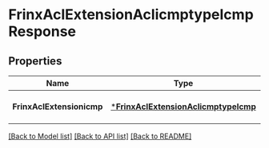 # FrinxAclExtensionAclicmptypeIcmpResponse

## Properties
Name | Type | Description | Notes
------------ | ------------- | ------------- | -------------
**FrinxAclExtensionicmp** | [***FrinxAclExtensionAclicmptypeIcmp**](frinx.acl.extension.aclicmptype.Icmp.md) |  | [optional] [default to null]

[[Back to Model list]](../README.md#documentation-for-models) [[Back to API list]](../README.md#documentation-for-api-endpoints) [[Back to README]](../README.md)


